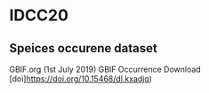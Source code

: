 # IDCC20

## Speices occurene dataset

GBIF.org (1st July 2019) GBIF Occurrence Download [doi]https://doi.org/10.15468/dl.kxadjq)

